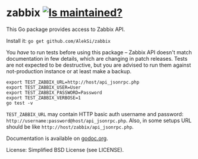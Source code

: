 zabbix [![Is maintained?](http://stillmaintained.com/AlekSi/zabbix.png)](http://stillmaintained.com/AlekSi/zabbix)
======

This Go package provides access to Zabbix API.

Install it: `go get github.com/AlekSi/zabbix`

You *have* to run tests before using this package – Zabbix API doesn't match documentation in few details, which are changing in patch releases. Tests are not expected to be destructive, but you are advised to run them against not-production instance or at least make a backup.

    export TEST_ZABBIX_URL=http://host/api_jsonrpc.php
    export TEST_ZABBIX_USER=User
    export TEST_ZABBIX_PASSWORD=Password
    export TEST_ZABBIX_VERBOSE=1
    go test -v

`TEST_ZABBIX_URL` may contain HTTP basic auth username and password: `http://username:password@host/api_jsonrpc.php`. Also, in some setups URL should be like `http://host/zabbix/api_jsonrpc.php`.

Documentation is available on [godoc.org](http://godoc.org/github.com/AlekSi/zabbix).

License: Simplified BSD License (see LICENSE).
